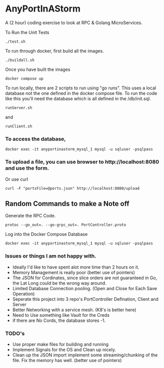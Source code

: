 # AnyPortInAStorm

A (2 hour) coding exercise to look at RPC & Golang MicroServices. 


To Run the Unit Tests

```./test.sh```

To run through docker, first build all the images. 

```./buildall.sh```

Once you have built the images 

```docker compose up```

To run locally, there are 2 scripts to run using "go runs". This uses a local database not 
the one defined in the docker compose file.  To run the code like this you'll need the database which is all defined in the /db/init.sql.

```runServer.sh```

and 

```runClient.sh```


### To access the database,  

```
docker exec -it anyportinastorm_mysql_1 mysql -u sqluser -psqlpass
```

### To upload a file,  you can use browser to http://localhost:8080 and use the form.  

Or use curl

``` 
curl -F "portsFile=@ports.json" http://localhost:8080/upload
```

## Random Commands to make a Note off 

Generate the RPC Code.  
```
protoc --go_out=. --go-grpc_out=. PortController.proto
```

Log into the Docker Compose Database
```
docker exec -it anyportinastorm_mysql_1 mysql -u sqluser -psqlpass
```


### Issues or things I am not happy with.

* Ideally I'd like to have spent alot more time than 2 hours on it. 
* Memory Management is really poor (better use of pointers)
* The JSON for Cordinates, since slice orders are not guaranteed in Go, the Lat Long could be the wrong way around. 
* Limited Database Connection pooling.  (Open and Close for Each Save Operation)
* Seperate this project into 3 repo's PortController Defination, Client and Server
* Better Networking with a service mesh. (K8's is better here)
* Need to Use something like Vault for the Creds
* if there are No Cords, the database stores -1.

### TODO's 

* Use proper make files for building and running
* Implement Signals for the OS and Clean up nicely.
* Clean up the JSON import implement some streaming/chunking of the file. Fix the memory has well.  (better use of pointers)
